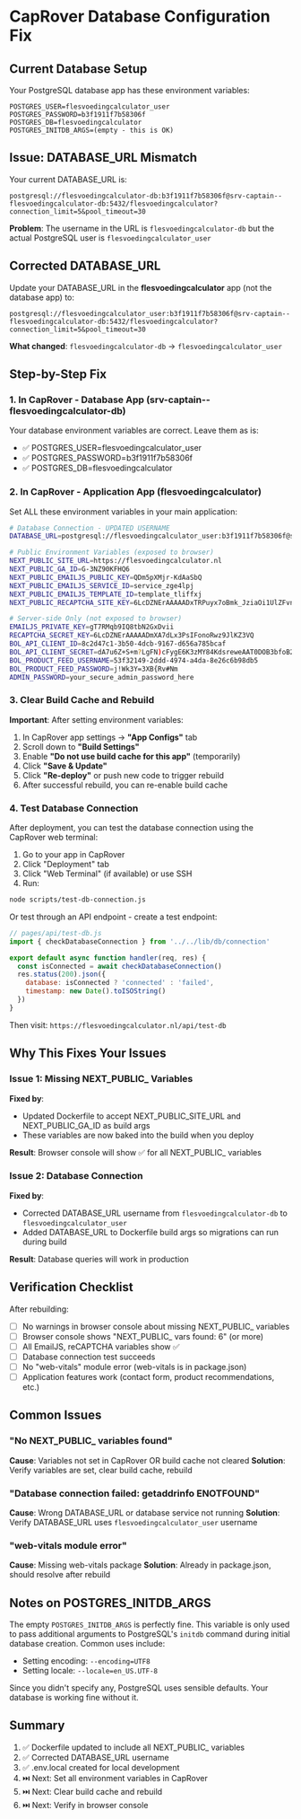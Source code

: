 # CapRover Database Configuration Fix

## Current Database Setup

Your PostgreSQL database app has these environment variables:
```
POSTGRES_USER=flesvoedingcalculator_user
POSTGRES_PASSWORD=b3f1911f7b58306f
POSTGRES_DB=flesvoedingcalculator
POSTGRES_INITDB_ARGS=(empty - this is OK)
```

## Issue: DATABASE_URL Mismatch

Your current DATABASE_URL is:
```
postgresql://flesvoedingcalculator-db:b3f1911f7b58306f@srv-captain--flesvoedingcalculator-db:5432/flesvoedingcalculator?connection_limit=5&pool_timeout=30
```

**Problem**: The username in the URL is `flesvoedingcalculator-db` but the actual PostgreSQL user is `flesvoedingcalculator_user`

## Corrected DATABASE_URL

Update your DATABASE_URL in the **flesvoedingcalculator** app (not the database app) to:

```
postgresql://flesvoedingcalculator_user:b3f1911f7b58306f@srv-captain--flesvoedingcalculator-db:5432/flesvoedingcalculator?connection_limit=5&pool_timeout=30
```

**What changed**: `flesvoedingcalculator-db` → `flesvoedingcalculator_user`

## Step-by-Step Fix

### 1. In CapRover - Database App (srv-captain--flesvoedingcalculator-db)
Your database environment variables are correct. Leave them as is:
- ✅ POSTGRES_USER=flesvoedingcalculator_user
- ✅ POSTGRES_PASSWORD=b3f1911f7b58306f
- ✅ POSTGRES_DB=flesvoedingcalculator

### 2. In CapRover - Application App (flesvoedingcalculator)
Set ALL these environment variables in your main application:

```bash
# Database Connection - UPDATED USERNAME
DATABASE_URL=postgresql://flesvoedingcalculator_user:b3f1911f7b58306f@srv-captain--flesvoedingcalculator-db:5432/flesvoedingcalculator?connection_limit=5&pool_timeout=30

# Public Environment Variables (exposed to browser)
NEXT_PUBLIC_SITE_URL=https://flesvoedingcalculator.nl
NEXT_PUBLIC_GA_ID=G-3NZ90KFHQ6
NEXT_PUBLIC_EMAILJS_PUBLIC_KEY=QDm5pXMjr-KdAaSbQ
NEXT_PUBLIC_EMAILJS_SERVICE_ID=service_zge4lpj
NEXT_PUBLIC_EMAILJS_TEMPLATE_ID=template_tliffxj
NEXT_PUBLIC_RECAPTCHA_SITE_KEY=6LcDZNErAAAAADxTRPuyx7oBmk_JziaOi1UlZFvn

# Server-side Only (not exposed to browser)
EMAILJS_PRIVATE_KEY=gT7RMqb9IQ8tbN2GxDvii
RECAPTCHA_SECRET_KEY=6LcDZNErAAAAADmXA7dLx3PsIFonoRwz9JlKZ3VQ
BOL_API_CLIENT_ID=8c2d47c1-3b50-4dcb-9167-d656a785bcaf
BOL_API_CLIENT_SECRET=dA7u6Z+S+m?LgFN)cFygE6K3zMY84KdsreweAAT0DOB3bfoB2vsGE?ViDtWycQrP
BOL_PRODUCT_FEED_USERNAME=53f32149-2ddd-4974-a4da-8e26c6b98db5
BOL_PRODUCT_FEED_PASSWORD=j!Wk3Y=3XB{Rv#Nm
ADMIN_PASSWORD=your_secure_admin_password_here
```

### 3. Clear Build Cache and Rebuild

**Important**: After setting environment variables:

1. In CapRover app settings → **"App Configs"** tab
2. Scroll down to **"Build Settings"**
3. Enable **"Do not use build cache for this app"** (temporarily)
4. Click **"Save & Update"**
5. Click **"Re-deploy"** or push new code to trigger rebuild
6. After successful rebuild, you can re-enable build cache

### 4. Test Database Connection

After deployment, you can test the database connection using the CapRover web terminal:

1. Go to your app in CapRover
2. Click "Deployment" tab
3. Click "Web Terminal" (if available) or use SSH
4. Run:
```bash
node scripts/test-db-connection.js
```

Or test through an API endpoint - create a test endpoint:

```javascript
// pages/api/test-db.js
import { checkDatabaseConnection } from '../../lib/db/connection'

export default async function handler(req, res) {
  const isConnected = await checkDatabaseConnection()
  res.status(200).json({
    database: isConnected ? 'connected' : 'failed',
    timestamp: new Date().toISOString()
  })
}
```

Then visit: `https://flesvoedingcalculator.nl/api/test-db`

## Why This Fixes Your Issues

### Issue 1: Missing NEXT_PUBLIC_ Variables
**Fixed by**:
- Updated Dockerfile to accept NEXT_PUBLIC_SITE_URL and NEXT_PUBLIC_GA_ID as build args
- These variables are now baked into the build when you deploy

**Result**: Browser console will show ✅ for all NEXT_PUBLIC_ variables

### Issue 2: Database Connection
**Fixed by**:
- Corrected DATABASE_URL username from `flesvoedingcalculator-db` to `flesvoedingcalculator_user`
- Added DATABASE_URL to Dockerfile build args so migrations can run during build

**Result**: Database queries will work in production

## Verification Checklist

After rebuilding:

- [ ] No warnings in browser console about missing NEXT_PUBLIC_ variables
- [ ] Browser console shows "NEXT_PUBLIC_ vars found: 6" (or more)
- [ ] All EmailJS, reCAPTCHA variables show ✅
- [ ] Database connection test succeeds
- [ ] No "web-vitals" module error (web-vitals is in package.json)
- [ ] Application features work (contact form, product recommendations, etc.)

## Common Issues

### "No NEXT_PUBLIC_ variables found"
**Cause**: Variables not set in CapRover OR build cache not cleared
**Solution**: Verify variables are set, clear build cache, rebuild

### "Database connection failed: getaddrinfo ENOTFOUND"
**Cause**: Wrong DATABASE_URL or database service not running
**Solution**: Verify DATABASE_URL uses `flesvoedingcalculator_user` username

### "web-vitals module error"
**Cause**: Missing web-vitals package
**Solution**: Already in package.json, should resolve after rebuild

## Notes on POSTGRES_INITDB_ARGS

The empty `POSTGRES_INITDB_ARGS` is perfectly fine. This variable is only used to pass additional arguments to PostgreSQL's `initdb` command during initial database creation. Common uses include:

- Setting encoding: `--encoding=UTF8`
- Setting locale: `--locale=en_US.UTF-8`

Since you didn't specify any, PostgreSQL uses sensible defaults. Your database is working fine without it.

## Summary

1. ✅ Dockerfile updated to include all NEXT_PUBLIC_ variables
2. ✅ Corrected DATABASE_URL username
3. ✅ .env.local created for local development
4. ⏭️ Next: Set all environment variables in CapRover
5. ⏭️ Next: Clear build cache and rebuild
6. ⏭️ Next: Verify in browser console
